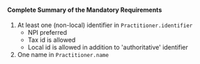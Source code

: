 #### Complete Summary of the Mandatory Requirements

1.  At least one (non-local) identifier in `Practitioner.identifier`
    -   NPI preferred
    -   Tax id is allowed
    -   Local id is allowed in addition to 'authoritative' identifier
1.  One name in `Practitioner.name`




[NUCC - Classification]: ValueSet-us-core-provider-role.html
[NUCC - Specialization]: ValueSet-us-core-provider-specialty.html
